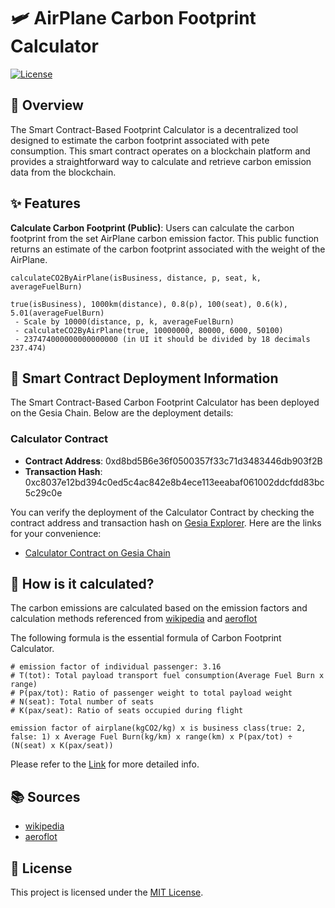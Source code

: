 # 🛩️ AirPlane Carbon Footprint Calculator

[![License](https://img.shields.io/badge/License-MIT-blue.svg)](LICENSE)

## 📖 Overview
The Smart Contract-Based Footprint Calculator is a decentralized tool designed to estimate the carbon footprint associated with pete consumption. This smart contract operates on a blockchain platform and provides a straightforward way to calculate and retrieve carbon emission data from the blockchain.

## ✨ Features
**Calculate Carbon Footprint (Public)**: Users can calculate the carbon footprint from the set AirPlane carbon emission factor. This public function returns an estimate of the carbon footprint associated with the weight of the AirPlane.
```
calculateCO2ByAirPlane(isBusiness, distance, p, seat, k, averageFuelBurn)

true(isBusiness), 1000km(distance), 0.8(p), 100(seat), 0.6(k), 5.01(averageFuelBurn)
 - Scale by 10000(distance, p, k, averageFuelBurn)
 - calculateCO2ByAirPlane(true, 10000000, 80000, 6000, 50100)
 - 237474000000000000000 (in UI it should be divided by 18 decimals 237.474)
```

## 🚀 Smart Contract Deployment Information

The Smart Contract-Based Carbon Footprint Calculator has been deployed on the Gesia Chain. Below are the deployment details:

### Calculator Contract

- **Contract Address**: 0xd8bd5B6e36f0500357f33c71d3483446db903f2B
- **Transaction Hash**: 0xc8037e12bd394c0ed5c4ac842e8b4ece113eeabaf061002ddcfdd83bc5c29c0e

You can verify the deployment of the Calculator Contract by checking the contract address and transaction hash on [Gesia Explorer](https://explorer.gesia.io). Here are the links for your convenience:

- [Calculator Contract on Gesia Chain](https://explorer.gesia.io/address/0xd8bd5B6e36f0500357f33c71d3483446db903f2B)

## 📝 How is it calculated?
The carbon emissions are calculated based on the emission factors and calculation methods referenced from [wikipedia](https://en.wikipedia.org/wiki/Fuel_economy_in_aircraft) and [aeroflot](https://www.aeroflot.ru/kr-ko/about/calculator_co2/method)

The following formula is the essential formula of Carbon Footprint Calculator.
``` plain
# emission factor of individual passenger: 3.16
# T(tot): Total payload transport fuel consumption(Average Fuel Burn x range)
# P(pax/tot): Ratio of passenger weight to total payload weight
# N(seat): Total number of seats
# K(pax/seat): Ratio of seats occupied during flight

emission factor of airplane(kgCO2/kg) x is business class(true: 2, false: 1) x Average Fuel Burn(kg/km) x range(km) x P(pax/tot) ÷ (N(seat) x K(pax/seat))
```

Please refer to the [Link](https://docs.google.com/spreadsheets/d/1Ux_1j0GeKGeHm8ODT-M-Hr23sCayQYw70shNw2le0Bs/edit#gid=1445027139) for more detailed info.

## 📚 Sources
- [wikipedia](https://en.wikipedia.org/wiki/Fuel_economy_in_aircraft)
- [aeroflot](https://www.aeroflot.ru/kr-ko/about/calculator_co2/method)

## 📄 License
This project is licensed under the [MIT License](LICENSE).